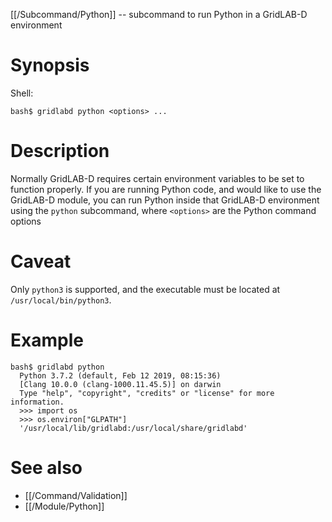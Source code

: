 [[/Subcommand/Python]] -- subcommand to run Python in a GridLAB-D environment

# Synopsis

Shell:

~~~
bash$ gridlabd python <options> ...
~~~

# Description

Normally GridLAB-D requires certain environment variables to be set to function properly.  If you are running Python code, and would like to use the GridLAB-D module, you can run Python inside that GridLAB-D environment using the `python` subcommand, where `<options>` are the Python command options

# Caveat

Only `python3` is supported, and the executable must be located at `/usr/local/bin/python3`.

# Example

~~~
bash$ gridlabd python
  Python 3.7.2 (default, Feb 12 2019, 08:15:36) 
  [Clang 10.0.0 (clang-1000.11.45.5)] on darwin
  Type "help", "copyright", "credits" or "license" for more information.
  >>> import os
  >>> os.environ["GLPATH"]
  '/usr/local/lib/gridlabd:/usr/local/share/gridlabd'
~~~

# See also

* [[/Command/Validation]]
* [[/Module/Python]]